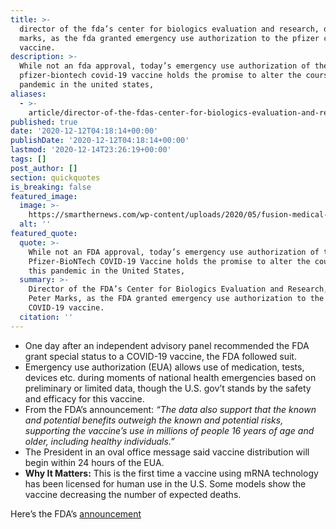 ```yaml
---
title: >-
  director of the fda’s center for biologics evaluation and research, dr. peter
  marks, as the fda granted emergency use authorization to the pfizer covid-19
  vaccine.
description: >-
  While not an fda approval, today’s emergency use authorization of the
  pfizer-biontech covid-19 vaccine holds the promise to alter the course of this
  pandemic in the united states,
aliases:
  - >-
    article/director-of-the-fdas-center-for-biologics-evaluation-and-research-dr-peter-marks-as-the-fda-granted-emergency-use-authorization-to-the-pfizer-covid-19-vaccine/
published: true
date: '2020-12-12T04:18:14+00:00'
publishDate: '2020-12-12T04:18:14+00:00'
lastmod: '2020-12-14T23:26:19+00:00'
tags: []
post_author: []
section: quickquotes
is_breaking: false
featured_image:
  image: >-
    https://smarthernews.com/wp-content/uploads/2020/05/fusion-medical-animation-rnr8D3FNUNY-unsplash-1-min-1024x576.jpg
  alt: ''
featured_quote:
  quote: >-
    While not an FDA approval, today’s emergency use authorization of the
    Pfizer-BioNTech COVID-19 Vaccine holds the promise to alter the course of
    this pandemic in the United States,
  summary: >-
    Director of the FDA’s Center for Biologics Evaluation and Research, Dr.
    Peter Marks, as the FDA granted emergency use authorization to the Pfizer
    COVID-19 vaccine.
  citation: ''
---
```

*   One day after an independent advisory panel recommended the FDA grant special status to a COVID-19 vaccine, the FDA followed suit.
*   Emergency use authorization (EUA) allows use of medication, tests, devices etc. during moments of national health emergencies based on preliminary or limited data, though the U.S. gov’t stands by the safety and efficacy for this vaccine.
*   From the FDA’s announcement: _“The data also support that the known and potential benefits outweigh the known and potential risks, supporting the vaccine’s use in millions of people 16 years of age and older, including healthy individuals.”_
*   The President in an oval office message said vaccine distribution will begin within 24 hours of the EUA.
*   **Why It Matters:** This is the first time a vaccine using mRNA technology has been licensed for human use in the U.S. Some models show the vaccine decreasing the number of expected deaths.

Here’s the FDA’s [announcement](\"https://www.fda.gov/news-events/press-announcements/fda-takes-key-action-fight-against-covid-19-issuing-emergency-use-authorization-first-covid-19\")
